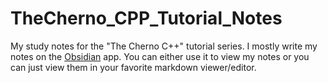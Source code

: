 # TheCherno_CPP_Tutorial_Notes
My study notes for the "The Cherno C++" tutorial series. I mostly write my notes on the [Obsidian](https://obsidian.md/) app. You can either use it to view my notes or you can just view them in your favorite markdown viewer/editor.

